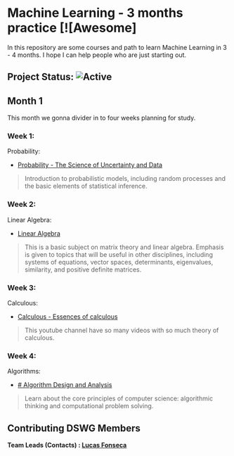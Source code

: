 
# Machine Learning - 3 months practice [![Awesome]
   
In this repository are some courses and path to learn Machine Learning in 3 - 4 months. I hope I can help people who are just starting out. 

## Project Status: ![Active](https://img.shields.io/github/last-commit/lucasfonmiranda/machine-learning-path](https://img.shields.io/github/last-commit/lucasfonmiranda/machine-learning-path))

## Month 1

This month we gonna divider in to four weeks planning for study.

  

### Week 1:
Probability:

*  [Probability - The Science of Uncertainty and Data](https://www.edx.org/course/probability-the-science-of-uncertainty-and-data)
> Introduction to probabilistic models, including random processes and the basic elements of statistical inference.

### Week 2:
Linear Algebra:

* [Linear Algebra]([https://ocw.mit.edu/courses/mathematics/18-06-linear-algebra-spring-2010/](https://ocw.mit.edu/courses/mathematics/18-06-linear-algebra-spring-2010/))
>This is a basic subject on matrix theory and linear algebra. Emphasis is given to topics that will be useful in other disciplines, including systems of equations, vector spaces, determinants, eigenvalues, similarity, and positive definite matrices. 

### Week 3:
Calculous:

* [Calculous - Essences of calculous]([https://www.youtube.com/playlist?list=PLZHQObOWTQDMsr9K-rj53DwVRMYO3t5Yr](https://www.youtube.com/playlist?list=PLZHQObOWTQDMsr9K-rj53DwVRMYO3t5Yr))
> This youtube channel have so many videos with so much theory of calculous.

### Week 4:
Algorithms:

* [# Algorithm Design and Analysis]([https://www.edx.org/course/algorithm-design-and-analysis](https://www.edx.org/course/algorithm-design-and-analysis))
>Learn about the core principles of computer science: algorithmic thinking and computational problem solving.


## Contributing DSWG Members

**Team Leads (Contacts) : [Lucas Fonseca](https://github.com/lucasfonmiranda)**